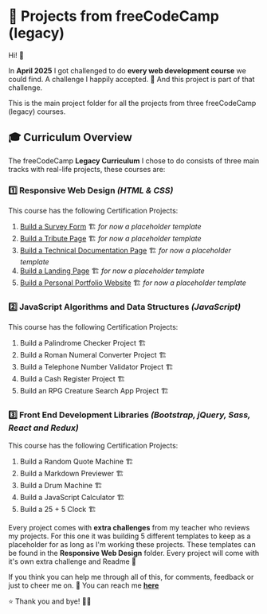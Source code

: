# 🚀 Projects from freeCodeCamp (legacy) 

Hi! 👋 

In **April 2025** I got challenged to do **every web development course** we could find. A challenge I happily accepted. 🎉
And this project is part of that challenge. 

This is the main project folder for all the projects from three freeCodeCamp (legacy) courses. 

## 🎓 Curriculum Overview  

The freeCodeCamp **Legacy Curriculum** I chose to do consists of three main tracks with real-life projects, these courses are: 

### **1️⃣ Responsive Web Design** *(HTML & CSS)*
This course has the following Certification Projects:

1. [Build a Survey Form](https://pastelprism.github.io/freecodecamp-legacy/course-responsive-web-design/survey-form/) 🏗️ *for now a placeholder template*
2. [Build a Tribute Page](https://pastelprism.github.io/freecodecamp-legacy/course-responsive-web-design/tribute-page/) 🏗️ *for now a placeholder template*
3. [Build a Technical Documentation Page](https://pastelprism.github.io/freecodecamp-legacy/course-responsive-web-design/technical-documentation-page/) 🏗️ *for now a placeholder template*
4. [Build a Landing Page](https://pastelprism.github.io/freecodecamp-legacy/course-responsive-web-design/landing-page/)  🏗️ *for now a placeholder template*
5. [Build a Personal Portfolio Website](https://pastelprism.github.io/freecodecamp-legacy/course-responsive-web-design/personal-portfolio-website/) 🏗️ *for now a placeholder template*

### **2️⃣ JavaScript Algorithms and Data Structures** *(JavaScript)*
This course has the following Certification Projects:

1. Build a Palindrome Checker Project 🏗️
2. Build a Roman Numeral Converter Project 🏗️
3. Build a Telephone Number Validator Project 🏗️
4. Build a Cash Register Project 🏗️
5. Build an RPG Creature Search App Project 🏗️

### **3️⃣ Front End Development Libraries** *(Bootstrap, jQuery, Sass, React and Redux)*
This course has the following Certification Projects: 

1. Build a Random Quote Machine 🏗️
2. Build a Markdown Previewer 🏗️
3. Build a Drum Machine 🏗️
4. Build a JavaScript Calculator 🏗️
5. Build a 25 + 5 Clock 🏗️

Every project comes with **extra challenges** from my teacher who reviews my projects.
For this one it was building 5 different templates to keep as a placeholder for as long as I'm working these projects.
These templates can be found in the **Responsive Web Design** folder. 
Every project will come with it's own extra challenge and Readme 🥰

If you think you can help me through all of this, for comments, feedback or just to cheer me on.
📩 You can reach me **[here](mailto:amy-van-leeuwen@proton.me)**  

⭐ Thank you and bye! 👋🙂
